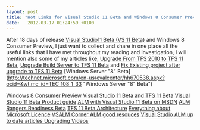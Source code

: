 ```yaml
---
layout: post
title: "Hot Links for Visual Studio 11 Beta and Windows 8 Consumer Preview"
date:   2012-03-17 01:24:59 +0100
---
```


After 18 days of release [Visual Studio11 Beta (VS 11
Beta)](https://mohamedradwan-devops.github.io/category/visual-studio-11-beta/ "VS 11 Beta cat")
and Windows 8 Consumer Preview, I just want to collect and share in one
place all  the useful links that I have met throughout my reading
and investigation, I will mention also some of my articles
like, [Upgrade From TFS 2010 to TFS 11
Beta](mohamedradwan.com/2012/03/07/upgrade-tfs-2010-to-tfs-11-beta-step-by-step-and-its-prerequisites/ "Upgrade to TFS 11 Beta"),
[Upgrade Build Server to TFS 11 Beta](https://mohamedradwan-devops.github.io/postsinstall-or-upgrade-tfs-build-service-11-beta-on-a-separate-build-server/ "Upgrade TFS Build Server to TFS 11 Beta") and  [Fix Existing project after upgrade to TFS 11 Beta](How%20to%20fix%20existing%20project%20in%20old%20TFS%20after%20upgrade%20to%20TFS%2011%20beta "Fix Existing Project after Upgrade to TFS 11 Beta")
[Windows Server \"8\" Beta](http://technet.microsoft.com/en-us/evalcenter/hh670538.aspx?ocid=&wt.mc_id=TEC_108_1_33 "Windows Server "8" Beta")

[Windows 8 Consumer Preview](http://windows.microsoft.com/en-US/windows-8/download "Windows 8 Consumer Preview")
[Visual Studio 11 Beta and TFS 11 Beta](http://www.microsoft.com/visualstudio/11/en-us/downloads "Visual Studio 11 beta")
[Visual Studio 11 Beta Product guide](http://go.microsoft.com/fwlink/?linkid=243994 "Visual Studio 11 Beta Product guide")
[ALM with Visual Studio 11 Beta on MSDN](http://msdn.microsoft.com/en-us/library/fda2bad5%28v=vs.110%29.aspx "ALM with Visual Studio 11 Beta")
[ALM Rangers Readiness Beta](http://blogs.msdn.com/b/visualstudioalm/archive/2012/02/29/welcome-to-visual-studio-11-alm-rangers-readiness-beta-wave.aspx?ocid=soc-n-eg-elite--MRadwan "ALM Rangers Readiness Beta")
[TFS 11 Beta Architecture](http://msdn.microsoft.com/en-us/library/ms252473%28v=vs.110%29.aspx "TFS 11 Beta Architecture")
[Everything about Microsoft Licence](http://ladylicensing.wordpress.com/ "Microsoft Licence")
[VSALM Corner ](http://www.facebook.com/VSALMCorner "VSALM Corner")
[ALM good resouces](http://blog.nwcadence.com/ "ALM resources ")
[Visual Studio ALM up to date articles ](http://www.scoop.it/t/visual-studio-alm "VS 11 up to date articles ")
[Upgrading Videos ](http://blogs.msdn.com/b/briankel/archive/2012/03/07/new-videos-upgrading-to-team-foundation-server-11.aspx "Upgrade Videos")

